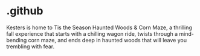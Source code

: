 # .github
Kesters is home to Tis the Season Haunted Woods &amp; Corn Maze, a thrilling fall experience that starts with a chilling wagon ride, twists through a mind-bending corn maze, and ends deep in haunted woods that will leave you trembling with fear.
